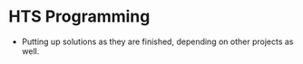 HTS Programming
===============

* Putting up solutions as they are finished, depending on other projects as well.